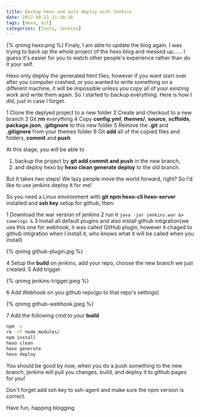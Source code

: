 ```yaml
---
title: Backup hexo and auto deploy with Jenkins
date: 2017-08-21 21:30:38
tags: [Hexo, Git]
categories: [Tools, Jenkins]
---
```


{% qnimg hexo.png %}
Finaly, I am able to update the blog again. I was trying to back up the whole project of the hexo blog and messed up......
I guess it's easier for you to watch other people's experience rather than do it your self.

Hexo only deploy the generated html files, however if you want start over after you computer crashed, or you wanted to write something on a different machine, it will be impossible unless you copy all of your existing work and write them again. So I started to backup everything. Here is how I did, just in case I forget.

1 Clone the deplyed project to a new folder
2 Create and checkout to a new branch
3 Git **rm** everything
4 Copy **config.yml**, **themes/**, **source**, **scffolds**, **package.json**, **.gitignore** to this new folder
5 Remove the **.git** and **.gitignore** from your themes folder
6 Git **add** all of the copied files and folders, **commit** and **push**

At this stage, you will be able to 
1) backup the project by **git add commit and push** in the new branch, 
2) and deploy hexo by **hexo clean generate deploy** to the old branch. 

But it takes two steps! We lazy people move the world forward, right? So I'd like to use jenkins deploy it for me!

So you need a Linux environment with **git npm hexo-cli hexo-server** installed and **ssh key** setup for github, then:

1 Download the war version of jenkins
2 run it `java -jar jenkins.war &> somelogs &`
3 Install all default plugins and also install github intigration(we use this one for webhook, it was called GitHub plugin, however it chaged to github intigration when I install it, who knows what it will be called when you install)

{% qnimg github-plugin.jpg %}

4 Setup the **build** on jenkins, add your repo, choose the new branch we just created.
5 Add trigger

{% qnimg jenkins-trigger.jpeg %}

6 Add Webhook on you github repo(go to that repo's settings)

{% qnimg github-webhook.jpeg %}

7 Add the following cmd to your **build**
```bash
npm -v
rm -rf node_modules/
npm install
hexo clean
hexo generate
hexo deploy
```

You should be good by now, when you do a push something to the new branch, jenkins will pull you changes, build, and deploy it to github pages for you!

Don't forget add ssh key to ssh-agent and make sure the npm version is correct.

Have fun, happing blogging